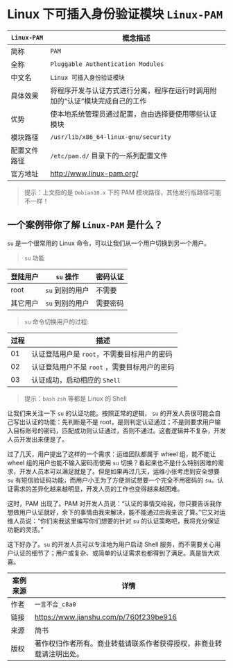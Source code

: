 # Linux 下可插入身份验证模块 `Linux-PAM`

| `Linux-PAM`  | 概念描述                                                                     |
| ------------ | ---------------------------------------------------------------------------- |
| 简称         | `PAM`                                                                        |
| 全称         | `Pluggable Authentication Modules`                                           |
| 中文名       | `Linux 可插入身份验证模块`                                                   |
| 具体效果     | 将程序开发与认证方式进行分离，程序在运行时调用附加的“认证”模块完成自己的工作 |
| 优势         | 使本地系统管理员通过配置，自由选择要使用哪些认证模块                         |
| 模块路径     | `/usr/lib/x86_64-linux-gnu/security`                                         |
| 配置文件路径 | `/etc/pam.d/` 目录下的一系列配置文件                                         |
| 官方地址     | http://www.linux-pam.org/                                                    |

> 提示：上文指的是 `Debian10.x` 下的 PAM 模块路径，其他发行版路径可能不一样！

## 一个案例带你了解 `Linux-PAM` 是什么？

`su` 是一个很常用的 Linux 命令，可以让我们从一个用户切换到另一个用户。

> `su` 功能

| 登陆用户 | `su` 操作       | 密码认证 |
| -------- | --------------- | -------- |
| root     | `su` 到别的用户 | 不需要   |
| 其它用户 | `su` 到别的用户 | 需要密码 |

> `su` 命令切换用户的过程:

| 过程 | 描述                                         |
| ---- | -------------------------------------------- |
| 01   | 认证登陆用户是 `root`，不需要目标用户的密码  |
| 02   | 认证登陆用户不是 `root` ，需要目标用户的密码 |
| 03   | 认证成功，启动相应的 `Shell`                 |

> 提示：`bash` `zsh` 等都是 Linux 的 Shell

让我们来关注一下 `su` 的认证功能。按照正常的逻辑， `su` 的开发人员很可能会自己写出认证的功能：先判断是不是 root，是则判定认证通过；不是则要求用户输入目标账号的密码，匹配成功则认证通过，否则不通过。这套逻辑并不复杂，开发人员开发出来便是了。

过了几天，用户提出了这样的一个需求：运维团队都属于 wheel 组，能不能让 wheel 组的用户也能不输入密码而使用 `su` 切换？看起来也不是什么特别困难的需求，开发人员本可以满足就是了。但是如果再过几天，运维小张考虑到安全想要 `su` 有短信验证码功能，而用户小王为了方便测试想要一个完全不用密码的 `su`。认证需求的差异化越来越明显，开发人员的工作也变得越来越困难。

这时，PAM 出现了。PAM 对开发人员说：“认证的事情交给我，你只要告诉我你想做用户认证就好，余下的事情由我来解决，能不能通过由我来说了算。”它又对运维人员说：“你们来我这里编写你们想要的针对 `su` 的认证策略吧，我将充分保证功能的灵活。”

这下好办了。`su` 的开发人员可以专注地为用户启动 Shell 服务，而不需要关心用户认证的细节了；用户或复杂、或简单的认证需求也都得到了满足。真是皆大欢喜。

| 案例来源 | 详情                                                                 |
| -------- | -------------------------------------------------------------------- |
| 作者     | `一言不合_c8a0`                                                      |
| 链接     | https://www.jianshu.com/p/760f239be916                               |
| 来源     | 简书                                                                 |
| 版权     | 著作权归作者所有。商业转载请联系作者获得授权，非商业转载请注明出处。 |
